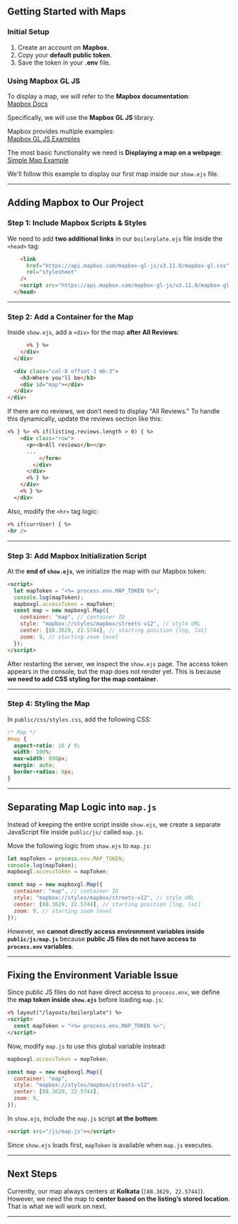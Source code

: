 ## **Getting Started with Maps**

### **Initial Setup**

1. Create an account on **Mapbox**.
2. Copy your **default public token**.
3. Save the token in your **.env** file.

### **Using Mapbox GL JS**

To display a map, we will refer to the **Mapbox documentation**:  
[Mapbox Docs](https://docs.mapbox.com/)

Specifically, we will use the **Mapbox GL JS** library.

Mapbox provides multiple examples:  
[Mapbox GL JS Examples](https://docs.mapbox.com/mapbox-gl-js/example/)

The most basic functionality we need is **Displaying a map on a webpage**:  
[Simple Map Example](https://docs.mapbox.com/mapbox-gl-js/example/simple-map/)

We'll follow this example to display our first map inside our `show.ejs` file.

---

## **Adding Mapbox to Our Project**

### **Step 1: Include Mapbox Scripts & Styles**

We need to add **two additional links** in our `boilerplate.ejs` file inside the `<head>` tag:

```html
    <link
      href="https://api.mapbox.com/mapbox-gl-js/v3.11.0/mapbox-gl.css"
      rel="stylesheet"
    />
    <script src="https://api.mapbox.com/mapbox-gl-js/v3.11.0/mapbox-gl.js"></script>
  </head>
```

---

### **Step 2: Add a Container for the Map**

Inside `show.ejs`, add a `<div>` for the map **after All Reviews**:

```html
      <% } %>
    </div>
  </div>

  <div class="col-8 offset-3 mb-3">
    <h3>Where you'll be</h3>
    <div id="map"></div>
  </div>
</div>
```

If there are no reviews, we don’t need to display "All Reviews." To handle this dynamically, update the reviews section like this:

```html
<% } %> <% if(listing.reviews.length > 0) { %>
    <div class="row">
      <p><b>All reviews</b></p>
      ...
          </form>
        </div>
      </div>
      <% } %>
    </div>
    <% } %>
  </div>
```

Also, modify the `<hr>` tag logic:

```html
<% if(currUser) { %>
<hr />
```

---

### **Step 3: Add Mapbox Initialization Script**

At the **end of `show.ejs`**, we initialize the map with our Mapbox token:

```html
<script>
  let mapToken = "<%= process.env.MAP_TOKEN %>";
  console.log(mapToken);
  mapboxgl.accessToken = mapToken;
  const map = new mapboxgl.Map({
    container: "map", // container ID
    style: "mapbox://styles/mapbox/streets-v12", // style URL
    center: [88.3629, 22.5744], // starting position [lng, lat]
    zoom: 9, // starting zoom level
  });
</script>
```

After restarting the server, we inspect the `show.ejs` page. The access token appears in the console, but the map does not render yet. This is because **we need to add CSS styling for the map container**.

---

### **Step 4: Styling the Map**

In `public/css/styles.css`, add the following CSS:

```css
/* Map */
#map {
  aspect-ratio: 16 / 9;
  width: 100%;
  max-width: 800px;
  margin: auto;
  border-radius: 8px;
}
```

---

## **Separating Map Logic into `map.js`**

Instead of keeping the entire script inside `show.ejs`, we create a separate JavaScript file inside `public/js/` called `map.js`.

Move the following logic from `show.ejs` to `map.js`:

```js
let mapToken = process.env.MAP_TOKEN;
console.log(mapToken);
mapboxgl.accessToken = mapToken;

const map = new mapboxgl.Map({
  container: "map", // container ID
  style: "mapbox://styles/mapbox/streets-v12", // style URL
  center: [88.3629, 22.5744], // starting position [lng, lat]
  zoom: 9, // starting zoom level
});
```

However, we **cannot directly access environment variables inside `public/js/map.js`** because **public JS files do not have access to `process.env` variables**.

---

## **Fixing the Environment Variable Issue**

Since public JS files do not have direct access to `process.env`, we define the **map token inside `show.ejs`** before loading `map.js`:

```html
<% layout("/layouts/boilerplate") %>
<script>
  const mapToken = "<%= process.env.MAP_TOKEN %>";
</script>
```

Now, modify `map.js` to use this global variable instead:

```js
mapboxgl.accessToken = mapToken;

const map = new mapboxgl.Map({
  container: "map",
  style: "mapbox://styles/mapbox/streets-v12",
  center: [88.3629, 22.5744],
  zoom: 9,
});
```

In `show.ejs`, include the `map.js` script **at the bottom**:

```html
<script src="/js/map.js"></script>
```

Since `show.ejs` loads first, `mapToken` is available when `map.js` executes.

---

## **Next Steps**

Currently, our map always centers at **Kolkata** (`[88.3629, 22.5744]`). However, we need the map to **center based on the listing’s stored location**. That is what we will work on next.

---

